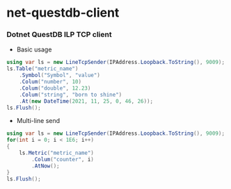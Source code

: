 # net-questdb-client

### Dotnet QuestDB ILP TCP client

- Basic usage

```c#
using var ls = new LineTcpSender(IPAddress.Loopback.ToString(), 9009);
ls.Table("metric_name")
    .Symbol("Symbol", "value")
    .Colum("number", 10)
    .Colum("double", 12.23)
    .Colum("string", "born to shine")
    .At(new DateTime(2021, 11, 25, 0, 46, 26));
ls.Flush();
```

- Multi-line send

```c#
using var ls = new LineTcpSender(IPAddress.Loopback.ToString(), 9009);
for(int i = 0; i < 1E6; i++) 
{
    ls.Metric("metric_name")
        .Colum("counter", i)
        .AtNow();
}
ls.Flush();
```
